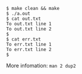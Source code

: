   
```
$ make clean && make
$ ./a.out
$ cat out.txt
To out.txt line 1
To out.txt line 2
$
$ cat err.txt
To err.txt line 1
To err.txt line 2
$
```

More infomation: `man 2 dup2`

